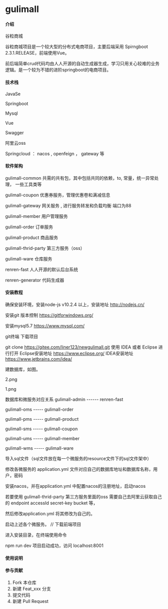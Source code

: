 # gulimall

#### 介绍
谷粒商城

谷粒商城项目是一个较大型的分布式电商项目，主要后端采用 Spirngboot 2.3.1.RELEASE，前端使用Vue。

前后端简单crud代码均由人人开源的自动生成器生成，学习只用关心较难的业务逻辑。是一个较为不错的进阶springboot的电商项目。

#### 技术栈
JavaSe

Springboot

Mysql

Vue

Swagger

阿里云oss

Springcloud ： nacos , openfeign ， gateway 等

#### 软件架构
gulimall-common 共需的共有包，其中包括共同的依赖，to, 常量，统一异常处理， 一些工具类等

gulimall-coupon 优惠券服务，管理优惠卷和满减信息

gulimall-gateway 网关服务 , 进行服务转发和负载均衡 端口为88

gulimall-member 用户管理服务

gulimall-order 订单服务

gulimall-product 商品服务

gulimall-thrid-party 第三方服务（oss）

gulimall-ware 仓库服务

renren-fast 人人开源的默认后台系统

renren-generator 代码生成器

#### 安装教程
确保安装环境，安装node-js v10.2.4 以上，安装地址 http://nodejs.cn/

安装git 版本控制 https://gitforwindows.org/

安装mysql5.7 https://www.mysql.com/

git终端 下载项目

git clone https://gitee.com/liner123/newgulimall.git
使用 IDEA 或者 Eclipse 进行打开 Eclipse安装地址 https://www.eclipse.org/ IDEA安装地址 https://www.jetbrains.com/idea/

建数据库，如图。

2.png

1.png

数据库和微服务对应关系
gulimall-admin ------ renren-fast

gulimall-oms ----- gulimall-order

gulimall-pms ----- gulimall-product

gulimall-sms ----- gulimall-coupon

gulimall-ums ----- gulimall-member

gulimall-wms ----- gulimall-ware

导入sql文件（sql文件放在每一个微服务的resource文件下的sql文件架中）

修改各微服务的 application.yml 文件对应自己的数据库地址和数据库名称，用户，密码

安装nacos，并在application.yml 中配置nacos的注册地址，启动nacos

若要使用 gulimall-thrid-party 第三方服务里面的oss 需要自己去阿里云获取自己的 endpoint accessId secret-key bucket 等，

然后修改application.yml 将其修改为自己的。

启动上述各个微服务。
 // 下载前端项目

进入安装目录，在终端使用命令

npm run dev
项目启动成功，访问 localhost:8001

#### 使用说明

#### 参与贡献

1.  Fork 本仓库
2.  新建 Feat_xxx 分支
3.  提交代码
4.  新建 Pull Request


